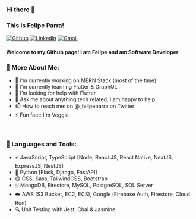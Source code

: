 ### Hi there 👋

### This is Felipe Parra!

[![Github](https://img.shields.io/badge/-Github-000?style=flat&logo=Github&logoColor=white)](https://github.com/felipe-parra)
[![Linkedin](https://img.shields.io/badge/-LinkedIn-blue?style=flat&logo=Linkedin&logoColor=white)](https://www.linkedin.com/in/felipe-parra-ramirez/)
[![Gmail](https://img.shields.io/badge/-Gmail-c14438?style=flat&logo=Gmail&logoColor=white)](mailto:felipeparra.dev@gmail.com)

#### Welcome to my Github page! I am Felipe and am Software Developer


### 🧐 More About Me:


- 🔭 I’m currently working on MERN Stack (most of the time)
- 🌱 I’m currently learning Flutter & GraphQL
- 🤔 I’m looking for help with Flutter 
- 💬 Ask me about anything tech related, I am happy to help
- 📫 How to reach me: on @_felipeparra on Twitter
- ⚡ Fun fact: I'm Veggie

<br>

### 🔨 Languages and Tools:
- ⚡ JavaScript, TypeScript [Node, React JS, React Native, NextJS, ExpressJS, NestJS]
- 🐍 Python [Flask, Django, FastAPI]
- 😄 CSS, Sass, TailwindCSS, Bootstrap
- 🗄️ MongoDB, Firestore, MySQL, PostgreSQL, SQL Server
- ☁️ AWS (S3 Bucket, EC2, ECS), Google (Firebase Auth, Firestore, Cloud Run)
- 🔍 Unit Testing with Jest, Chai & Jasmine

